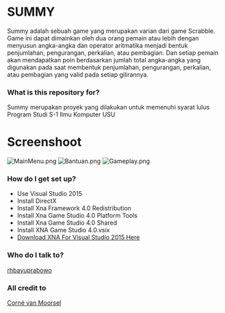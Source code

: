 # SUMMY #

Summy adalah sebuah game yang merupakan varian dari game Scrabble. Game ini dapat dimainkan oleh dua orang pemain atau lebih dengan menyusun angka-angka dan operator aritmatika menjadi bentuk penjumlahan, pengurangan, perkalian, atau pembagian. Dan setiap pemain akan mendapatkan poin berdasarkan jumlah total angka-angka yang digunakan pada saat membentuk penjumlahan, pengurangan, perkalian, atau pembagian yang valid pada setiap gilirannya.

### What is this repository for? ###

Summy merupakan proyek yang dilakukan untuk memenuhi syarat lulus Program Studi S-1 Ilmu Komputer USU


# Screenshoot #

![MainMenu.png](https://bitbucket.org/repo/GjRnop/images/1257416750-MainMenu.png)
![Bantuan.png](https://bitbucket.org/repo/GjRnop/images/3493031165-Bantuan.png)
![Gameplay.png](https://bitbucket.org/repo/GjRnop/images/807773152-Gameplay.png)


### How do I get set up? ###

* Use Visual Studio 2015
* Install DirectX
* Install Xna Framework 4.0 Redistribution
* Install Xna Game Studio 4.0 Platform Tools
* Install Xna Game Studio 4.0 Shared
* Install XNA Game Studio 4.0.vsix
* [Download XNA For Visual Studio 2015 Here](https://flatredball.com/visual-studio-2019-xna-setup/)


### Who do I talk to? ###

[rhbayuprabowo](https://www.linkedin.com/in/reza-hidayat-bayu-prabowo/)


### All credit to ###
[Corné van Moorsel](http://www.cwali.nl/summy/summy.htm)